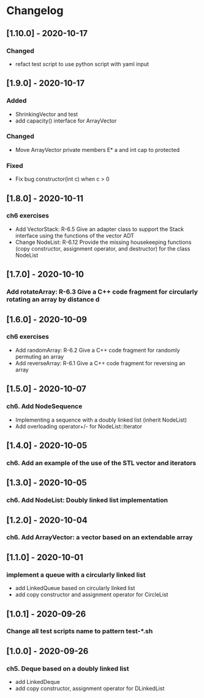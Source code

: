 # Changelog

## [1.10.0] - 2020-10-17
### Changed
- refact test script to use python script with yaml input

## [1.9.0] - 2020-10-17
### Added
- ShrinkingVector and test
- add capacity() interface for ArrayVector
### Changed
- Move ArrayVector private members E* a and int cap to protected
### Fixed
- Fix bug constructor(int c) when c > 0

## [1.8.0] - 2020-10-11
### ch6 exercises
- Add VectorStack: R-6.5 Give an adapter class to support the Stack interface using the functions of the vector ADT
- Change NodeList: R-6.12 Provide the missing housekeeping functions (copy constructor, assignment operator, and destructor) for the class NodeList

## [1.7.0] - 2020-10-10
### Add rotateArray: R-6.3 Give a C++ code fragment for circularly rotating an array by distance d

## [1.6.0] - 2020-10-09
### ch6 exercises
- Add randomArray: R-6.2 Give a C++ code fragment for randomly permuting an array
- Add reverseArray: R-6.1 Give a C++ code fragment for reversing an array

## [1.5.0] - 2020-10-07
### ch6. Add NodeSequence
- Implementing a sequence with a doubly linked list (inherit NodeList) 
- Add overloading operator+/- for NodeList<E>::Iterator

## [1.4.0] - 2020-10-05
### ch6. Add an example of the use of the STL vector and iterators

## [1.3.0] - 2020-10-05
### ch6. Add NodeList: Doubly linked list implementation

## [1.2.0] - 2020-10-04
### ch6. Add ArrayVector: a vector based on an extendable array

## [1.1.0] - 2020-10-01
### implement a queue with a circularly linked list
- add LinkedQueue based on circularly linked list
- add copy constructor and assignment operator for CircleList

## [1.0.1] - 2020-09-26
### Change all test scripts name to pattern test-*.sh

## [1.0.0] - 2020-09-26
### ch5. Deque based on a doubly linked list
- add LinkedDeque
- add copy constructor, assignment operator for DLinkedList
